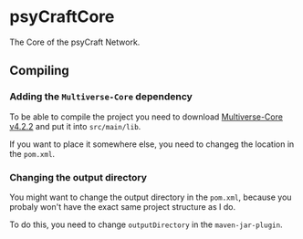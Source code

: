 # psyCraftCore

The Core of the psyCraft Network.
## Compiling
### Adding the `Multiverse-Core` dependency

To be able to compile the project you need to download [Multiverse-Core v4.2.2]("https://dev.bukkit.org/projects/multiverse-core/files/3074594/download") and put it into `src/main/lib`.

If you want to place it somewhere else, you need to changeg the location in the `pom.xml`.

### Changing the output directory

You might want to change the output directory in the `pom.xml`, because you probaly won't have the exact same project structure as I do.

To do this, you need to change `outputDirectory` in the `maven-jar-plugin`.
